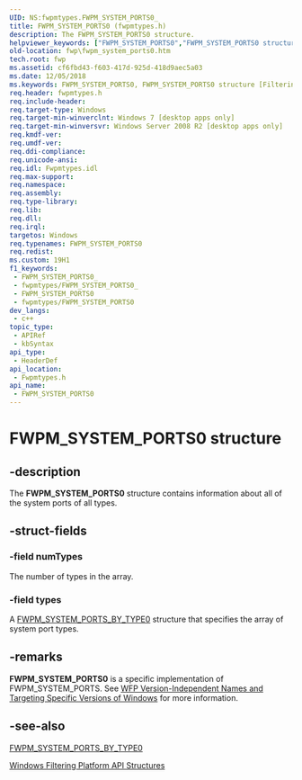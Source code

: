 ```yaml
---
UID: NS:fwpmtypes.FWPM_SYSTEM_PORTS0_
title: FWPM_SYSTEM_PORTS0 (fwpmtypes.h)
description: The FWPM_SYSTEM_PORTS0 structure.
helpviewer_keywords: ["FWPM_SYSTEM_PORTS0","FWPM_SYSTEM_PORTS0 structure [Filtering]","fwp.fwpm_system_ports0","fwpmtypes/FWPM_SYSTEM_PORTS0"]
old-location: fwp\fwpm_system_ports0.htm
tech.root: fwp
ms.assetid: cf6fbd43-f603-417d-925d-418d9aec5a03
ms.date: 12/05/2018
ms.keywords: FWPM_SYSTEM_PORTS0, FWPM_SYSTEM_PORTS0 structure [Filtering], fwp.fwpm_system_ports0, fwpmtypes/FWPM_SYSTEM_PORTS0
req.header: fwpmtypes.h
req.include-header: 
req.target-type: Windows
req.target-min-winverclnt: Windows 7 [desktop apps only]
req.target-min-winversvr: Windows Server 2008 R2 [desktop apps only]
req.kmdf-ver: 
req.umdf-ver: 
req.ddi-compliance: 
req.unicode-ansi: 
req.idl: Fwpmtypes.idl
req.max-support: 
req.namespace: 
req.assembly: 
req.type-library: 
req.lib: 
req.dll: 
req.irql: 
targetos: Windows
req.typenames: FWPM_SYSTEM_PORTS0
req.redist: 
ms.custom: 19H1
f1_keywords:
 - FWPM_SYSTEM_PORTS0_
 - fwpmtypes/FWPM_SYSTEM_PORTS0_
 - FWPM_SYSTEM_PORTS0
 - fwpmtypes/FWPM_SYSTEM_PORTS0
dev_langs:
 - c++
topic_type:
 - APIRef
 - kbSyntax
api_type:
 - HeaderDef
api_location:
 - Fwpmtypes.h
api_name:
 - FWPM_SYSTEM_PORTS0
---
```


# FWPM_SYSTEM_PORTS0 structure


## -description

The <b>FWPM_SYSTEM_PORTS0</b> structure  contains information about all of the system ports of all types.

## -struct-fields

### -field numTypes

The number of types in the array.

### -field types

A [FWPM_SYSTEM_PORTS_BY_TYPE0](https://docs.microsoft.com/windows/desktop/api/fwpmtypes/ns-fwpmtypes-fwpm_system_ports_by_type0) structure that specifies the array of system port types.

## -remarks

<b>FWPM_SYSTEM_PORTS0</b> is a specific implementation of FWPM_SYSTEM_PORTS. See <a href="https://docs.microsoft.com/windows/desktop/FWP/wfp-version-independent-names-and-targeting-specific-versions-of-windows">WFP Version-Independent Names and Targeting Specific Versions of Windows</a>  for more information.

## -see-also

[FWPM_SYSTEM_PORTS_BY_TYPE0](https://docs.microsoft.com/windows/desktop/api/fwpmtypes/ns-fwpmtypes-fwpm_system_ports_by_type0)



<a href="https://docs.microsoft.com/windows/desktop/FWP/fwp-structs">Windows Filtering Platform  API Structures</a>

